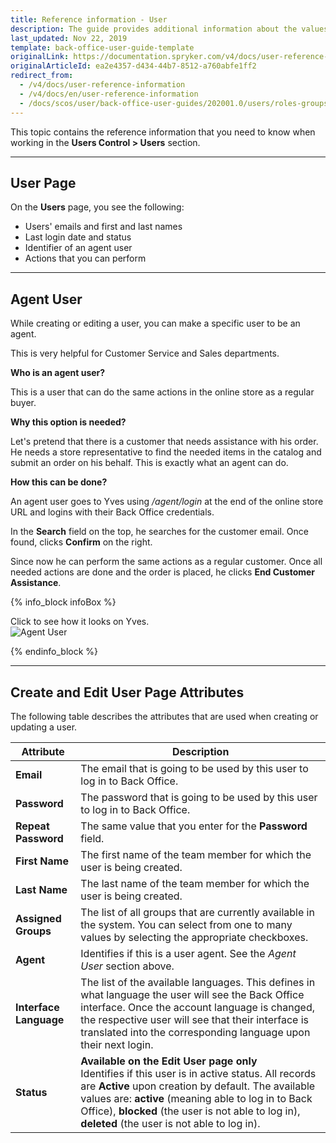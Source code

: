 ```yaml
---
title: Reference information - User
description: The guide provides additional information about the values you enter when managing users in the Back Office.
last_updated: Nov 22, 2019
template: back-office-user-guide-template
originalLink: https://documentation.spryker.com/v4/docs/user-reference-information
originalArticleId: ea2e4357-d434-44b7-8512-a760abfe1ff2
redirect_from:
  - /v4/docs/user-reference-information
  - /v4/docs/en/user-reference-information
  - /docs/scos/user/back-office-user-guides/202001.0/users/roles-groups-and-users/references/user-reference-information.html
---
```


This topic contains the reference information that you need to know when working in the **Users Control > Users** section.
***

## User Page

On the **Users** page, you see the following:
* Users' emails and first and last names
* Last login date and status
* Identifier of an agent user
* Actions that you can perform

***

## Agent User

While creating or editing a user, you can make a specific user to be an agent.

This is very helpful for Customer Service and Sales departments.

**Who is an agent user?**

This is a user that can do the same actions in the online store as a regular buyer.

**Why this option is needed?**

Let's pretend that there is a customer that needs assistance with his order. He needs a store representative to find the needed items in the catalog and submit an order on his behalf. This is exactly what an agent can do.

**How this can be done?**

An agent user goes to Yves using _/agent/login_ at the end of the online store URL and logins with their Back Office credentials.

In the **Search** field on the top, he searches for the customer email. Once found, clicks **Confirm** on the right.

Since now he can perform the same actions as a regular customer. Once all needed actions are done and the order is placed, he clicks **End Customer Assistance**.

{% info_block infoBox %}

Click to see how it looks on Yves.<br>![Agent User](https://spryker.s3.eu-central-1.amazonaws.com/docs/User+Guides/Back+Office+User+Guides/Users+Control/User:+Reference+Information/Agent+User.gif)

{% endinfo_block %}

***

## Create and Edit User Page Attributes

The following table describes the attributes that are used when creating or updating a user.

| Attribute |Description  |
| --- | --- |
|**Email**| The email that is going to be used by this user to log in to Back Office.  |
|**Password**| The password that is going to be used by this user to log in to Back Office.  |
|**Repeat Password**| The same value that you enter for the **Password** field. |
|**First Name**| The first name of the team member for which the user is being created. |
|**Last Name**| The last name of the team member for which the user is being created. |
|**Assigned Groups**|The list of all groups that are currently available in the system. You can select from one to many values by selecting the appropriate checkboxes. |
|**Agent**| Identifies if this is a user agent. See the _Agent User_ section above. |
|**Interface Language**|The list of the available languages. This defines in what language the user will see the Back Office interface. Once the account language is changed, the respective user will see that their interface is translated into the corresponding language upon their next login.|
|**Status**|**Available on the Edit User page only**<br>Identifies if this user is in active status. All records are **Active** upon creation by default. The available values are: **active** (meaning able to log in to Back Office), **blocked** (the user is not able to log in), **deleted** (the user is not able to log in).|

